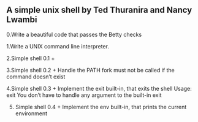 ## A simple unix shell by Ted Thuranira and Nancy Lwambi

0.Write a beautiful code that passes the Betty checks

1.Write a UNIX command line interpreter.

2.Simple shell 0.1 +

3.Simple shell 0.2 +
Handle the PATH
fork must not be called if the command doesn’t exist

4.Simple shell 0.3 +
Implement the exit built-in, that exits the shell
Usage: exit
You don’t have to handle any argument to the built-in exit

5. Simple shell 0.4 +
Implement the env built-in, that prints the current environment